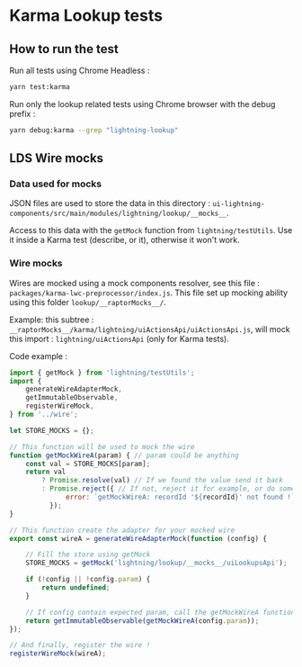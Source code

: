# Karma Lookup tests

## How to run the test

Run all tests using Chrome Headless :

```bash
yarn test:karma
```

Run only the lookup related tests using Chrome browser with the debug prefix :

```bash
yarn debug:karma --grep "lightning-lookup"
```

## LDS Wire mocks

### Data used for mocks

JSON files are used to store the data in this directory : `ui-lightning-components/src/main/modules/lightning/lookup/__mocks__`.

Access to this data with the `getMock` function from `lightning/testUtils`. Use it inside a Karma test (describe, or it), otherwise it won't work.

### Wire mocks

Wires are mocked using a mock components resolver, see this file : `packages/karma-lwc-preprocessor/index.js`.
This file set up mocking ability using this folder `lookup/__raptorMocks__/`.

Example: this subtree : `__raptorMocks__/karma/lightning/uiActionsApi/uiActionsApi.js`, will mock this import : `lightning/uiActionsApi` (only for Karma tests).

Code example :

```javascript
import { getMock } from 'lightning/testUtils';
import {
    generateWireAdapterMock,
    getImmutableObservable,
    registerWireMock,
} from '../wire';

let STORE_MOCKS = {};

// This function will be used to mock the wire
function getMockWireA(param) { // param could be anything
    const val = STORE_MOCKS[param];
    return val
        ? Promise.resolve(val) // If we found the value send it back
        : Promise.reject({ // If not, reject it for example, or do something else
              error: `getMockWireA: recordId '${recordId}' not found !`,
          });
}

// This function create the adapter for your mocked wire
export const wireA = generateWireAdapterMock(function (config) {

    // Fill the store using getMock
    STORE_MOCKS = getMock('lightning/lookup/__mocks__/uiLookupsApi');

    if (!config || !config.param) {
        return undefined;
    }

    // If config contain expected param, call the getMockWireA function and proxify data using getImmutableObservable utils.
    return getImmutableObservable(getMockWireA(config.param));
});

// And finally, register the wire !
registerWireMock(wireA);
```
